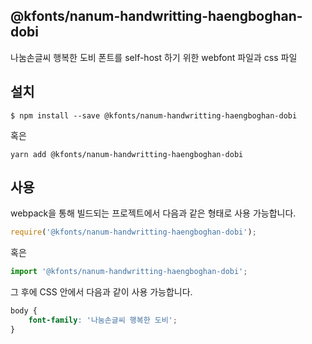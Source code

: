 
@kfonts/nanum-handwritting-haengboghan-dobi
---------------------

나눔손글씨 행복한 도비 폰트를 self-host 하기 위한 webfont 파일과 css 파일

설치
----

```
$ npm install --save @kfonts/nanum-handwritting-haengboghan-dobi
```

혹은

```
yarn add @kfonts/nanum-handwritting-haengboghan-dobi
```

사용
----

webpack을 통해 빌드되는 프로젝트에서 다음과 같은 형태로 사용 가능합니다.

```js
require('@kfonts/nanum-handwritting-haengboghan-dobi');
```

혹은

```js
import '@kfonts/nanum-handwritting-haengboghan-dobi';
```

그 후에 CSS 안에서 다음과 같이 사용 가능합니다.

```css
body {
    font-family: '나눔손글씨 행복한 도비';
}
```
